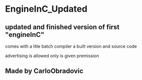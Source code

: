 # EngineInC_Updated

<h2>updated and finished version of first "engineInC"</h2>


<p>comes with a litle batch compiler a built version and source code</p>

<p>advertising is allowed only is given premission</p>

<h2>Made by CarloObradovic</h2>
